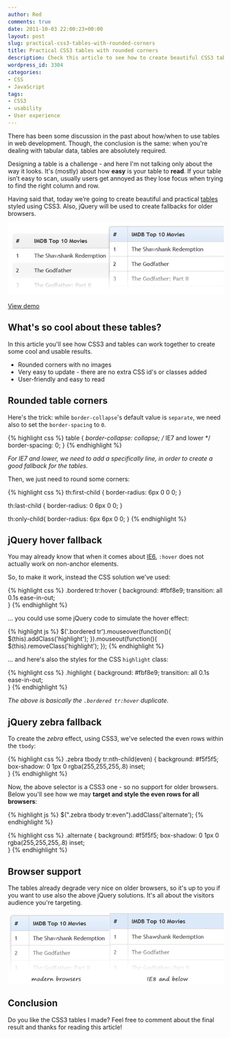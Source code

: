 ```yaml
---
author: Red
comments: true
date: 2011-10-03 22:00:23+00:00
layout: post
slug: practical-css3-tables-with-rounded-corners
title: Practical CSS3 tables with rounded corners
description: Check this article to see how to create beautiful CSS3 tables with rounded corners in a just few steps.
wordpress_id: 3304
categories:
- CSS
- JavaScript
tags:
- CSS3
- usability
- User experience
---
```


There has been some discussion in the past about how/when to use tables in web development. Though, the conclusion is the same: when you're dealing with tabular data, tables are absolutely required.

Designing a table is a challenge - and here I'm not talking only about the way it looks. It's (mostly) about how **easy** is your table to **read**. If your table isn’t easy to scan, usually users get annoyed as they lose focus when trying to find the right column and row.

Having said that, today we’re going to create beautiful and practical [tables](/feature-table-design-with-css3) styled using CSS3. Also, jQuery will be used to create fallbacks for older browsers.

![CSS3 tables design](/dist/uploads/2011/10/css3-tables.png)

<!-- more -->

[View demo](/dist/uploads/2011/10/practical-css3-tables-with-rounded-corners-demo.html)

## What's so cool about these tables?

In this article you'll see how CSS3 and tables can work together to create some cool and usable results.
	
  * Rounded corners with no images	
  * Very easy to update - there are no extra CSS id's or classes added	
  * User-friendly and easy to read

## Rounded table corners

Here's the trick: while `border-collapse`'s default value is `separate`, we need also to set the `border-spacing` to `0`.

{% highlight css %}
table {
    *border-collapse: collapse; /* IE7 and lower */
    border-spacing: 0; 
}
{% endhighlight %}

_For IE7 and lower, we need to add a specifically line, in order to create a good fallback for the tables._

Then, we just need to round some corners:

{% highlight css %}
th:first-child {
    border-radius: 6px 0 0 0;
}

th:last-child {
    border-radius: 0 6px 0 0;
}

th:only-child{
    border-radius: 6px 6px 0 0;
}
{% endhighlight %}

## jQuery hover fallback

You may already know that when it comes about [IE6](/how-to-solve-common-ie-bugs), `:hover` does not actually work on non-anchor elements.

So, to make it work, instead the CSS solution we've used:
    
{% highlight css %}
.bordered tr:hover {
  background: #fbf8e9;
  transition: all 0.1s ease-in-out;     
} 
{% endhighlight %}

... you could use some jQuery code to simulate the hover effect:


{% highlight js %}
$('.bordered tr').mouseover(function(){
    $(this).addClass('highlight');
}).mouseout(function(){
    $(this).removeClass('highlight');
});
{% endhighlight %}

... and here's also the styles for the CSS `highlight` class:

{% highlight css %}
.highlight {
  background: #fbf8e9;
  transition: all 0.1s ease-in-out;     
} 
{% endhighlight %}
 
_The above is basically the `.bordered tr:hover` duplicate._ 

## jQuery zebra fallback

To create the _zebra_ effect, using CSS3, we've selected the even rows within the `tbody`:

{% highlight css %}
.zebra tbody tr:nth-child(even) {
    background: #f5f5f5;  
    box-shadow: 0 1px 0 rgba(255,255,255,.8) inset;        
}
{% endhighlight %}

Now, the above selector is a CSS3 one - so no support for older browsers. Below you'll see how we may **target and style the even rows for all browsers**:

{% highlight js %}
    $(".zebra tbody tr:even").addClass('alternate');
{% endhighlight %}

{% highlight css %}
.alternate {
    background: #f5f5f5; 
    box-shadow: 0 1px 0 rgba(255,255,255,.8) inset;        
}
{% endhighlight %}

## Browser support


The tables already degrade very nice on older browsers, so it's up to you if you want to use also the above jQuery solutions. It's all about the visitors audience you're targeting.

![CSS tables browser support](/dist/uploads/2011/10/css3-tables-browser-support.png)

## Conclusion

Do you like the CSS3 tables I made? Feel free to comment about the final result and thanks for reading this article!